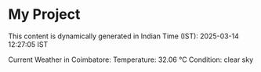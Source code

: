 # My Project

This content is dynamically generated in Indian Time (IST): 2025-03-14 12:27:05 IST


Current Weather in Coimbatore:
Temperature: 32.06 °C
Condition: clear sky
